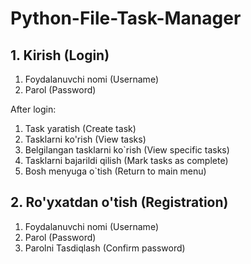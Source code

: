 # Python-File-Task-Manager

## 1. Kirish (Login)
   1. Foydalanuvchi nomi (Username)
   2. Parol (Password)
   
   After login:
   1. Task yaratish (Create task)
   2. Tasklarni ko'rish (View tasks)
   3. Belgilangan tasklarni ko`rish (View specific tasks)
   4. Tasklarni bajarildi qilish (Mark tasks as complete)
   5. Bosh menyuga o`tish (Return to main menu)

## 2. Ro'yxatdan o'tish (Registration)
   1. Foydalanuvchi nomi (Username)
   2. Parol (Password)
   3. Parolni Tasdiqlash (Confirm password)
